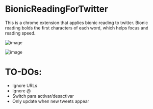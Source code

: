 # BionicReadingForTwitter

This is a chrome extension that applies bionic reading to twitter.
Bionic reading bolds the first characters of each word, which helps focus and reading speed. 

![image](https://user-images.githubusercontent.com/95043218/228982881-e7712641-f62c-4fa6-9b82-58a705dee394.png)


![image](https://user-images.githubusercontent.com/95043218/228982802-c02bb678-9482-48e4-aa54-571cfbcd20a0.png)

# TO-DOs:

- Ignore URLs
- Ignore @
- Switch para activar/desactivar
- Only update when new tweets appear
